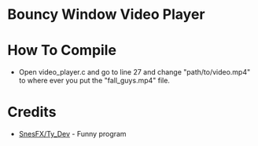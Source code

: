 # Bouncy Window Video Player

# How To Compile

* Open video_player.c and go to line 27 and change "path/to/video.mp4" to where ever you put the "fall_guys.mp4" file.

# Credits

* [SnesFX/Ty_Dev](https://twitter.com/snesfx) - Funny program
